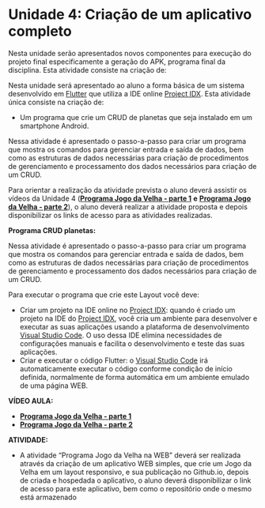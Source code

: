 # Unidade 4:  Criação de um aplicativo completo

Nesta unidade serão apresentados novos componentes para execução do projeto final especificamente a geração do APK, programa final da disciplina. Esta atividade consiste na criação de:

Nesta unidade  será apresentado ao aluno a forma básica de um sistema desenvolvido em [Flutter](https://flutter.dev/)  que utiliza a IDE online [Project IDX](https://idx.dev/). Esta atividade única consiste na criação de:

- Um programa que crie um CRUD de planetas que seja instalado em um smartphone Android.  

Nessa atividade é apresentado o passo-a-passo para criar um programa que mostra os comandos para gerenciar entrada e saída de dados, bem como as estruturas de dados necessárias para criação de procedimentos de gerenciamento e processamento dos dados necessários para criação de um CRUD.

Para orientar a realização da atividade prevista o aluno deverá assistir os vídeos da Unidade 4 ([**Programa Jogo da Velha - parte 1**](https://youtu.be/Z9QFE3-Wt9c) **e** [**Programa Jogo da Velha - parte 2**](https://youtu.be/v0ZP6CbRaZA)), o aluno deverá realizar a atividade proposta e depois disponibilizar os links de acesso para as atividades realizadas.

**Programa CRUD planetas:**

Nessa atividade é apresentado o passo-a-passo para criar um programa que mostra os comandos para gerenciar entrada e saída de dados, bem como as estruturas de dados necessárias para criação de procedimentos de gerenciamento e processamento dos dados necessários para criação de um CRUD.

Para executar o programa que crie este Layout você deve:

- Criar um projeto na IDE online no [Project IDX](https://idx.dev/): quando é criado um projeto na IDE do [Project IDX](https://idx.dev/), você cria um ambiente para desenvolver e executar as suas aplicações usando a plataforma de desenvolvimento [Visual Studio Code](https://code.visualstudio.com/). O uso dessa IDE elimina necessidades de configurações manuais e facilita o desenvolvimento e teste das suas aplicações.
- Criar e executar o código Flutter: o [Visual Studio Code](https://code.visualstudio.com/) irá automaticamente executar o código conforme condição de início definida, normalmente de forma automática em um ambiente emulado de uma página WEB.


**VÍDEO AULA:**

- [**Programa Jogo da Velha - parte 1**](https://youtu.be/8reoHDXUHxk)
- [**Programa Jogo da Velha - parte 2**](https://youtu.be/Z9QFE3-Wt9c)

**ATIVIDADE:**

- A atividade “Programa Jogo da Velha na WEB” deverá ser realizada através da criação de um aplicativo WEB simples, que crie um Jogo da Velha em um layout responsivo, e sua publicação no Github.io, depois de criada e hospedada o aplicativo, o aluno deverá disponibilizar o link de acesso para este aplicativo, bem como o repositório onde o mesmo está armazenado


